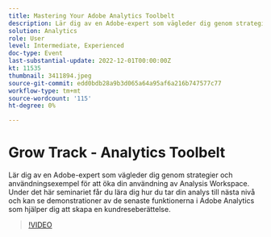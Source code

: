 ```yaml
---
title: Mastering Your Adobe Analytics Toolbelt
description: Lär dig av en Adobe-expert som vägleder dig genom strategier och användningsexempel för att öka din användning av Analysis Workspace. Under det här seminariet får du lära dig hur du tar din analys till nästa nivå och kan se demonstrationer av de senaste funktionerna i Adobe Analytics som hjälper dig att skapa en kundreseberättelse.
solution: Analytics
role: User
level: Intermediate, Experienced
doc-type: Event
last-substantial-update: 2022-12-01T00:00:00Z
kt: 11535
thumbnail: 3411894.jpeg
source-git-commit: edd0bdb28a9b3d065a64a95af6a216b747577c77
workflow-type: tm+mt
source-wordcount: '115'
ht-degree: 0%

---
```


# Grow Track - Analytics Toolbelt

Lär dig av en Adobe-expert som vägleder dig genom strategier och användningsexempel för att öka din användning av Analysis Workspace. Under det här seminariet får du lära dig hur du tar din analys till nästa nivå och kan se demonstrationer av de senaste funktionerna i Adobe Analytics som hjälper dig att skapa en kundreseberättelse.

>[!VIDEO](https://video.tv.adobe.com/v/3411894/?quality=12&learn=on)
